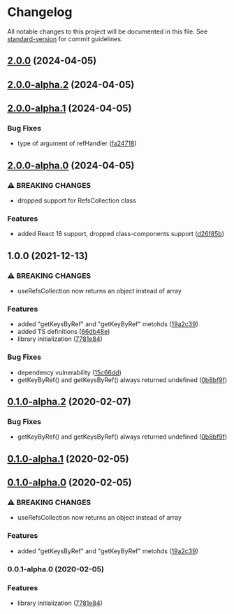 # Changelog

All notable changes to this project will be documented in this file. See [standard-version](https://github.com/conventional-changelog/standard-version) for commit guidelines.

## [2.0.0](https://github.com/avasuro/react-refs-collection/compare/v2.0.0-alpha.2...v2.0.0) (2024-04-05)

## [2.0.0-alpha.2](https://github.com/avasuro/react-refs-collection/compare/v2.0.0-alpha.1...v2.0.0-alpha.2) (2024-04-05)

## [2.0.0-alpha.1](https://github.com/avasuro/react-refs-collection/compare/v2.0.0-alpha.0...v2.0.0-alpha.1) (2024-04-05)


### Bug Fixes

* type of argument of refHandler ([fa24718](https://github.com/avasuro/react-refs-collection/commit/fa247183a12afd85c1b5d978ba50b2cd93aeeb4a))

## [2.0.0-alpha.0](https://github.com/avasuro/react-refs-collection/compare/v1.0.0...v2.0.0-alpha.0) (2024-04-05)


### ⚠ BREAKING CHANGES

* dropped support for RefsCollection class

### Features

* added React 18 support, dropped class-components support ([d26f85b](https://github.com/avasuro/react-refs-collection/commit/d26f85b329bc553a396abd25f932641e799c60e9))

## 1.0.0 (2021-12-13)


### ⚠ BREAKING CHANGES

* useRefsCollection now returns an object instead of array

### Features

* added "getKeysByRef" and "getKeyByRef" metohds ([19a2c39](https://github.com/avasuro/react-refs-collection/commit/19a2c39456b58350f6d3248ff2ff78b41da7dd93))
* added TS definitions ([66db48e](https://github.com/avasuro/react-refs-collection/commit/66db48e1041f4128761158d53d7a6344d650a090))
* library initialization ([7781e84](https://github.com/avasuro/react-refs-collection/commit/7781e844580eab0b35315d5d68a4e860ee555654))


### Bug Fixes

* dependency vulnerability ([15c66dd](https://github.com/avasuro/react-refs-collection/commit/15c66dd80d7ff436f0df46b82e35869f1e82522d))
* getKeyByRef() and getKeysByRef() always returned undefined ([0b8bf9f](https://github.com/avasuro/react-refs-collection/commit/0b8bf9f486576ddf1f85091825d3931cbd83a8f0))

## [0.1.0-alpha.2](https://github.com/avasuro/react-refs-collection/compare/v0.1.0-alpha.1...v0.1.0-alpha.2) (2020-02-07)


### Bug Fixes

* getKeyByRef() and getKeysByRef() always returned undefined ([0b8bf9f](https://github.com/avasuro/react-refs-collection/commit/0b8bf9f486576ddf1f85091825d3931cbd83a8f0))

## [0.1.0-alpha.1](https://github.com/avasuro/react-refs-collection/compare/v0.1.0-alpha.0...v0.1.0-alpha.1) (2020-02-05)

## [0.1.0-alpha.0](https://github.com/avasuro/react-refs-collection/compare/v0.0.1-alpha.0...v0.1.0-alpha.0) (2020-02-05)


### ⚠ BREAKING CHANGES

* useRefsCollection now returns an object instead of array

### Features

* added "getKeysByRef" and "getKeyByRef" metohds ([19a2c39](https://github.com/avasuro/react-refs-collection/commit/19a2c39456b58350f6d3248ff2ff78b41da7dd93))

### 0.0.1-alpha.0 (2020-02-05)


### Features

* library initialization ([7781e84](https://github.com/avasuro/react-refs-collection/commit/7781e844580eab0b35315d5d68a4e860ee555654))
